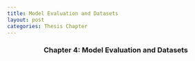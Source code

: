 ```yaml
---
title: Model Evaluation and Datasets
layout: post
categories: Thesis Chapter
---
```


<h3 align="center">Chapter 4: Model Evaluation and Datasets</h3>


<div style="text-align: center;">
    <object data="/assets/thesis/DSWW_Thesis.pdf#page=61" width="1000" height="1000" type="application/pdf" style="margin:auto; display:block;"></object>
</div>